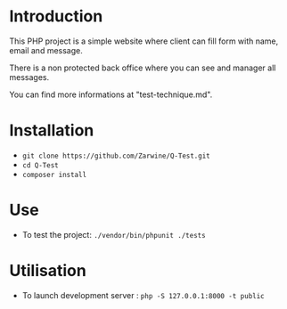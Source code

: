 # Introduction 
This PHP project is a simple website where client can fill form with name, email and message.

There is a non protected back office where you can see and manager all messages.

You can find more informations at "test-technique.md".

# Installation
- `git clone https://github.com/Zarwine/Q-Test.git`
- `cd Q-Test`
- `composer install`

# Use
- To test the project: `./vendor/bin/phpunit ./tests`

# Utilisation
- To launch development server : `php -S 127.0.0.1:8000 -t public`
